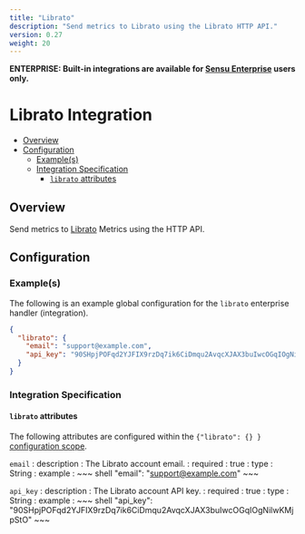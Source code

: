 ```yaml
---
title: "Librato"
description: "Send metrics to Librato using the Librato HTTP API."
version: 0.27
weight: 20
---
```


**ENTERPRISE: Built-in integrations are available for [Sensu Enterprise][1]
users only.**

# Librato Integration

- [Overview](#overview)
- [Configuration](#configuration)
  - [Example(s)](#examples)
  - [Integration Specification](#integration-specification)
    - [`librato` attributes](#librato-attributes)

## Overview

Send metrics to [Librato][2] Metrics using the HTTP API.

## Configuration

### Example(s)

The following is an example global configuration for the `librato` enterprise
handler (integration).

~~~ json
{
  "librato": {
    "email": "support@example.com",
    "api_key": "90SHpjPOFqd2YJFIX9rzDq7ik6CiDmqu2AvqcXJAX3buIwcOGqIOgNilwKMjpStO"
  }
}
~~~

### Integration Specification

#### `librato` attributes

The following attributes are configured within the `{"librato": {} }`
[configuration scope][3].

`email`
: description
  : The Librato account email.
: required
  : true
: type
  : String
: example
  : ~~~ shell
    "email": "support@example.com"
    ~~~

`api_key`
: description
  : The Librato account API key.
: required
  : true
: type
  : String
: example
  : ~~~ shell
    "api_key": "90SHpjPOFqd2YJFIX9rzDq7ik6CiDmqu2AvqcXJAX3buIwcOGqIOgNilwKMjpStO"
    ~~~


[?]:  #
[1]:  /enterprise
[2]:  https://www.librato.com?ref=sensu-enterprise
[3]:  ../../reference/configuration.html#configuration-scopes
